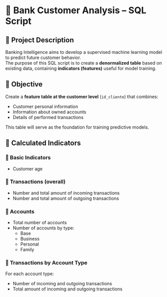 # 🏦 Bank Customer Analysis – SQL Script

## 📝 Project Description  
Banking Intelligence aims to develop a supervised machine learning model to predict future customer behavior.  
The purpose of this SQL script is to create a **denormalized table** based on existing data, containing **indicators (features)** useful for model training.

## 🎯 Objective  
Create a **feature table at the customer level** (`id_cliente`) that combines:

- Customer personal information  
- Information about owned accounts  
- Details of performed transactions  

This table will serve as the foundation for training predictive models.

## 📌 Calculated Indicators  

### 🔹 Basic Indicators  
- Customer age  

### 🔹 Transactions (overall)  
- Number and total amount of incoming transactions  
- Number and total amount of outgoing transactions  

### 🔹 Accounts  
- Total number of accounts  
- Number of accounts by type:  
  - Base  
  - Business  
  - Personal  
  - Family  

### 🔹 Transactions by Account Type  
For each account type:
- Number of incoming and outgoing transactions  
- Total amount of incoming and outgoing transactions  
